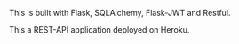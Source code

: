 <!-- store api project -->

This is built with Flask, SQLAlchemy, Flask-JWT and Restful.

This a REST-API application deployed on Heroku.